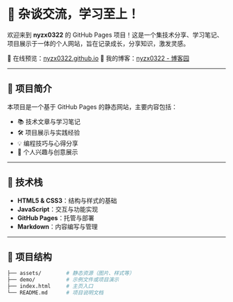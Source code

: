 # 🌟 杂谈交流，学习至上！

欢迎来到 **nyzx0322** 的 GitHub Pages 项目！这是一个集技术分享、学习笔记、项目展示于一体的个人网站，旨在记录成长，分享知识，激发灵感。

🔗 在线预览：[nyzx0322.github.io](https://nyzx0322.github.io)
🔗 我的博客：[nyzx0322 - 博客园](https://www.cnblogs.com/nyzx0322 "")  

---

## 🚀 项目简介

本项目是一个基于 GitHub Pages 的静态网站，主要内容包括：

- 📚 技术文章与学习笔记
- 🛠️ 项目展示与实践经验
- 💡 编程技巧与心得分享
- 🎨 个人兴趣与创意展示

---

## 🧰 技术栈

- **HTML5 & CSS3**：结构与样式的基础
- **JavaScript**：交互与功能实现
- **GitHub Pages**：托管与部署
- **Markdown**：内容编写与管理

---

## 📂 项目结构

```bash
├── assets/        # 静态资源（图片、样式等）
├── demo/          # 示例文件或项目演示
├── index.html     # 主页入口
└── README.md      # 项目说明文档
